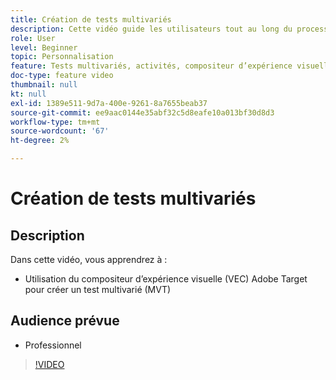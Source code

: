 ```yaml
---
title: Création de tests multivariés
description: Cette vidéo guide les utilisateurs tout au long du processus clé de création d’un test multivarié (MVT) dans Adobe Target. Découvrez les étapes de création et d’interprétation des MVT.
role: User
level: Beginner
topic: Personnalisation
feature: Tests multivariés, activités, compositeur d’expérience visuelle (VEC)
doc-type: feature video
thumbnail: null
kt: null
exl-id: 1389e511-9d7a-400e-9261-8a7655beab37
source-git-commit: ee9aac0144e35abf32c5d8eafe10a013bf30d8d3
workflow-type: tm+mt
source-wordcount: '67'
ht-degree: 2%

---
```


# Création de tests multivariés

## Description

Dans cette vidéo, vous apprendrez à :

* Utilisation du compositeur d’expérience visuelle (VEC) Adobe Target pour créer un test multivarié (MVT)

## Audience prévue

* Professionnel

>[!VIDEO](https://video.tv.adobe.com/v/17395/?quality=12)
